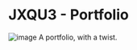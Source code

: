 # JXQU3 - Portfolio
![image](https://github.com/user-attachments/assets/87713634-1af1-4be2-aca5-8fd7b40d6ee9)
A portfolio, with a twist.
